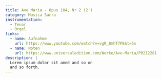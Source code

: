 ```yaml
---
title: Ave Maria - Opus 104, Nr.2 (2')
category: Musica Sacra
instrumentation:
  - Tenor
  - Orgel
links:
  - name: Aufnahme
    url: https://www.youtube.com/watch?v=vgR_BmhT7PE&t=5s
  - name: Noten
    url: https://www.universaledition.com/Werke/Ave-Maria/P0212281
description: |
  Lorem ipsum dolor sit amed and so on
  and so forth.
---
```

